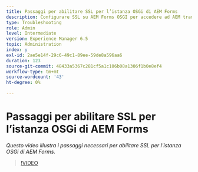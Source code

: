 ```yaml
---
title: Passaggi per abilitare SSL per l’istanza OSGi di AEM Forms
description: Configurare SSL su AEM Forms OSGI per accedere ad AEM tramite HTTPS
type: Troubleshooting
role: Admin
level: Intermediate
version: Experience Manager 6.5
topic: Administration
index: y
exl-id: 2ae5e14f-29c6-49c1-89ee-59de8a596aa6
duration: 123
source-git-commit: 48433a5367c281cf5a1c106b08a1306f1b0e8ef4
workflow-type: tm+mt
source-wordcount: '43'
ht-degree: 0%

---
```


# Passaggi per abilitare SSL per l’istanza OSGi di AEM Forms

*Questo video illustra i passaggi necessari per abilitare SSL per l&#39;istanza OSGi di AEM Forms.*

>[!VIDEO](https://video.tv.adobe.com/v/3418372?quality=12&learn=on&captions=ita)
